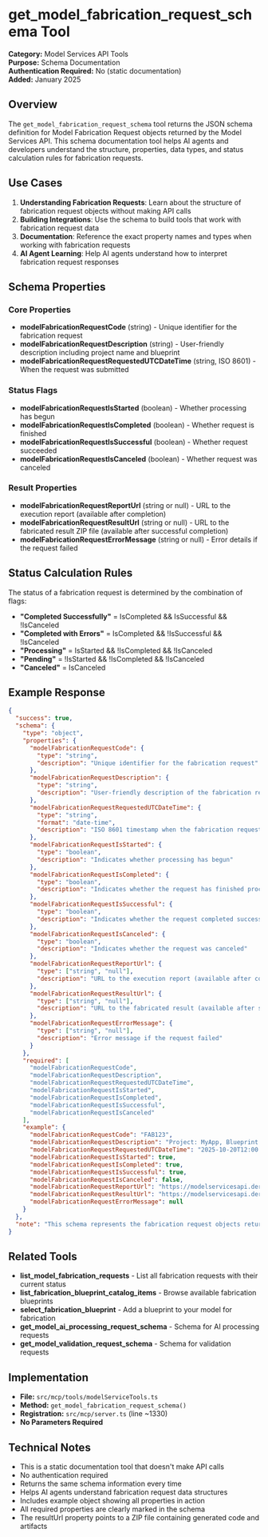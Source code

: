 # get_model_fabrication_request_schema Tool

**Category:** Model Services API Tools  
**Purpose:** Schema Documentation  
**Authentication Required:** No (static documentation)  
**Added:** January 2025

## Overview

The `get_model_fabrication_request_schema` tool returns the JSON schema definition for Model Fabrication Request objects returned by the Model Services API. This schema documentation tool helps AI agents and developers understand the structure, properties, data types, and status calculation rules for fabrication requests.

## Use Cases

1. **Understanding Fabrication Requests**: Learn about the structure of fabrication request objects without making API calls
2. **Building Integrations**: Use the schema to build tools that work with fabrication request data
3. **Documentation**: Reference the exact property names and types when working with fabrication requests
4. **AI Agent Learning**: Help AI agents understand how to interpret fabrication request responses

## Schema Properties

### Core Properties

- **modelFabricationRequestCode** (string) - Unique identifier for the fabrication request
- **modelFabricationRequestDescription** (string) - User-friendly description including project name and blueprint
- **modelFabricationRequestRequestedUTCDateTime** (string, ISO 8601) - When the request was submitted

### Status Flags

- **modelFabricationRequestIsStarted** (boolean) - Whether processing has begun
- **modelFabricationRequestIsCompleted** (boolean) - Whether request is finished
- **modelFabricationRequestIsSuccessful** (boolean) - Whether request succeeded
- **modelFabricationRequestIsCanceled** (boolean) - Whether request was canceled

### Result Properties

- **modelFabricationRequestReportUrl** (string or null) - URL to the execution report (available after completion)
- **modelFabricationRequestResultUrl** (string or null) - URL to the fabricated result ZIP file (available after successful completion)
- **modelFabricationRequestErrorMessage** (string or null) - Error details if the request failed

## Status Calculation Rules

The status of a fabrication request is determined by the combination of flags:

- **"Completed Successfully"** = IsCompleted && IsSuccessful && !IsCanceled
- **"Completed with Errors"** = IsCompleted && !IsSuccessful && !IsCanceled
- **"Processing"** = IsStarted && !IsCompleted && !IsCanceled
- **"Pending"** = !IsStarted && !IsCompleted && !IsCanceled
- **"Canceled"** = IsCanceled

## Example Response

```json
{
  "success": true,
  "schema": {
    "type": "object",
    "properties": {
      "modelFabricationRequestCode": {
        "type": "string",
        "description": "Unique identifier for the fabrication request"
      },
      "modelFabricationRequestDescription": {
        "type": "string",
        "description": "User-friendly description of the fabrication request"
      },
      "modelFabricationRequestRequestedUTCDateTime": {
        "type": "string",
        "format": "date-time",
        "description": "ISO 8601 timestamp when the fabrication request was submitted"
      },
      "modelFabricationRequestIsStarted": {
        "type": "boolean",
        "description": "Indicates whether processing has begun"
      },
      "modelFabricationRequestIsCompleted": {
        "type": "boolean",
        "description": "Indicates whether the request has finished processing"
      },
      "modelFabricationRequestIsSuccessful": {
        "type": "boolean",
        "description": "Indicates whether the request completed successfully"
      },
      "modelFabricationRequestIsCanceled": {
        "type": "boolean",
        "description": "Indicates whether the request was canceled"
      },
      "modelFabricationRequestReportUrl": {
        "type": ["string", "null"],
        "description": "URL to the execution report (available after completion)"
      },
      "modelFabricationRequestResultUrl": {
        "type": ["string", "null"],
        "description": "URL to the fabricated result (available after successful completion)"
      },
      "modelFabricationRequestErrorMessage": {
        "type": ["string", "null"],
        "description": "Error message if the request failed"
      }
    },
    "required": [
      "modelFabricationRequestCode",
      "modelFabricationRequestDescription",
      "modelFabricationRequestRequestedUTCDateTime",
      "modelFabricationRequestIsStarted",
      "modelFabricationRequestIsCompleted",
      "modelFabricationRequestIsSuccessful",
      "modelFabricationRequestIsCanceled"
    ],
    "example": {
      "modelFabricationRequestCode": "FAB123",
      "modelFabricationRequestDescription": "Project: MyApp, Blueprint: Customer Registration Form",
      "modelFabricationRequestRequestedUTCDateTime": "2025-10-20T12:00:00Z",
      "modelFabricationRequestIsStarted": true,
      "modelFabricationRequestIsCompleted": true,
      "modelFabricationRequestIsSuccessful": true,
      "modelFabricationRequestIsCanceled": false,
      "modelFabricationRequestReportUrl": "https://modelservicesapi.derivative-programming.com/fabrication-reports/FAB123.txt",
      "modelFabricationRequestResultUrl": "https://modelservicesapi.derivative-programming.com/fabrication-results/FAB123.zip",
      "modelFabricationRequestErrorMessage": null
    }
  },
  "note": "This schema represents the fabrication request objects returned by the Model Services API. Use list_model_fabrication_requests to get all fabrication requests. Fabrication requests generate code and artifacts from blueprints."
}
```

## Related Tools

- **list_model_fabrication_requests** - List all fabrication requests with their current status
- **list_fabrication_blueprint_catalog_items** - Browse available fabrication blueprints
- **select_fabrication_blueprint** - Add a blueprint to your model for fabrication
- **get_model_ai_processing_request_schema** - Schema for AI processing requests
- **get_model_validation_request_schema** - Schema for validation requests

## Implementation

- **File:** `src/mcp/tools/modelServiceTools.ts`
- **Method:** `get_model_fabrication_request_schema()`
- **Registration:** `src/mcp/server.ts` (line ~1330)
- **No Parameters Required**

## Technical Notes

- This is a static documentation tool that doesn't make API calls
- No authentication required
- Returns the same schema information every time
- Helps AI agents understand fabrication request data structures
- Includes example object showing all properties in action
- All required properties are clearly marked in the schema
- The resultUrl property points to a ZIP file containing generated code and artifacts
